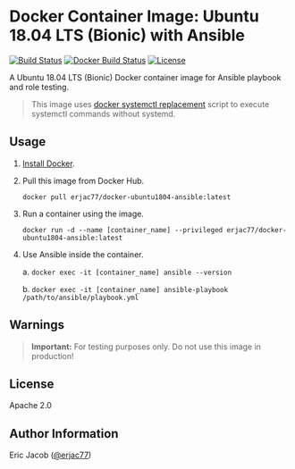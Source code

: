# Docker Container Image: Ubuntu 18.04 LTS (Bionic) with Ansible

[![Build Status](https://travis-ci.com/erjac77/docker-ubuntu1804-ansible.svg?branch=master)](https://travis-ci.com/erjac77/docker-ubuntu1804-ansible)
[![Docker Build Status](https://img.shields.io/docker/cloud/build/erjac77/docker-ubuntu1804-ansible.svg)](https://hub.docker.com/r/erjac77/docker-ubuntu1804-ansible)
[![License](https://img.shields.io/badge/License-Apache%202.0-yellowgreen.svg)](https://opensource.org/licenses/Apache-2.0)

A Ubuntu 18.04 LTS (Bionic) Docker container image for Ansible playbook and role testing.

> This image uses [docker systemctl replacement](https://github.com/gdraheim/docker-systemctl-replacement) script to execute systemctl commands without systemd.

## Usage

1. [Install Docker](https://docs.docker.com/install/).

2. Pull this image from Docker Hub.

   `docker pull erjac77/docker-ubuntu1804-ansible:latest`

3. Run a container using the image.

   `docker run -d --name [container_name] --privileged erjac77/docker-ubuntu1804-ansible:latest`

4. Use Ansible inside the container.

   a. `docker exec -it [container_name] ansible --version`

   b. `docker exec -it [container_name] ansible-playbook /path/to/ansible/playbook.yml`

## Warnings

> **Important:** For testing purposes only. Do not use this image in production!

## License

Apache 2.0

## Author Information

Eric Jacob ([@erjac77](https://github.com/erjac77))
